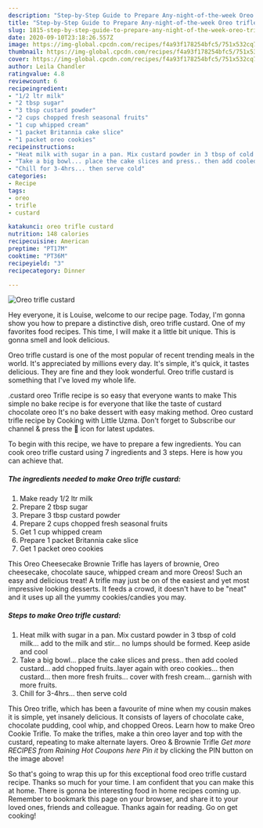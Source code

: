 ```yaml
---
description: "Step-by-Step Guide to Prepare Any-night-of-the-week Oreo trifle custard"
title: "Step-by-Step Guide to Prepare Any-night-of-the-week Oreo trifle custard"
slug: 1815-step-by-step-guide-to-prepare-any-night-of-the-week-oreo-trifle-custard
date: 2020-09-10T23:18:26.557Z
image: https://img-global.cpcdn.com/recipes/f4a93f178254bfc5/751x532cq70/oreo-trifle-custard-recipe-main-photo.jpg
thumbnail: https://img-global.cpcdn.com/recipes/f4a93f178254bfc5/751x532cq70/oreo-trifle-custard-recipe-main-photo.jpg
cover: https://img-global.cpcdn.com/recipes/f4a93f178254bfc5/751x532cq70/oreo-trifle-custard-recipe-main-photo.jpg
author: Leila Chandler
ratingvalue: 4.8
reviewcount: 6
recipeingredient:
- "1/2 ltr milk"
- "2 tbsp sugar"
- "3 tbsp custard powder"
- "2 cups chopped fresh seasonal fruits"
- "1 cup whipped cream"
- "1 packet Britannia cake slice"
- "1 packet oreo cookies"
recipeinstructions:
- "Heat milk with sugar in a pan. Mix custard powder in 3 tbsp of cold milk... add to the milk and stir... no lumps should be formed. Keep aside and cool"
- "Take a big bowl... place the cake slices and press.. then add cooled custard... add chopped fruits..layer again with oreo cookies... then custard... then more fresh fruits... cover with fresh cream... garnish with more fruits."
- "Chill for 3-4hrs... then serve cold"
categories:
- Recipe
tags:
- oreo
- trifle
- custard

katakunci: oreo trifle custard 
nutrition: 148 calories
recipecuisine: American
preptime: "PT17M"
cooktime: "PT36M"
recipeyield: "3"
recipecategory: Dinner

---
```



![Oreo trifle custard](https://img-global.cpcdn.com/recipes/f4a93f178254bfc5/751x532cq70/oreo-trifle-custard-recipe-main-photo.jpg)

Hey everyone, it is Louise, welcome to our recipe page. Today, I'm gonna show you how to prepare a distinctive dish, oreo trifle custard. One of my favorites food recipes. This time, I will make it a little bit unique. This is gonna smell and look delicious.

Oreo trifle custard is one of the most popular of recent trending meals in the world. It's appreciated by millions every day. It's simple, it's quick, it tastes delicious. They are fine and they look wonderful. Oreo trifle custard is something that I've loved my whole life.

.custard oreo Trifle recipe is so easy that everyone wants to make This simple no bake recipe is for everyone that like the taste of custard chocolate oreo It&#39;s no bake dessert with easy making method. Oreo custard trifle recipe by Cooking with Little Uzma. Don&#39;t forget to Subscribe our channel &amp; press the 🔔 icon for latest updates.


To begin with this recipe, we have to prepare a few ingredients. You can cook oreo trifle custard using 7 ingredients and 3 steps. Here is how you can achieve that.

<!--inarticleads1-->

##### The ingredients needed to make Oreo trifle custard:

1. Make ready 1/2 ltr milk
1. Prepare 2 tbsp sugar
1. Prepare 3 tbsp custard powder
1. Prepare 2 cups chopped fresh seasonal fruits
1. Get 1 cup whipped cream
1. Prepare 1 packet Britannia cake slice
1. Get 1 packet oreo cookies


This Oreo Cheesecake Brownie Trifle has layers of brownie, Oreo cheesecake, chocolate sauce, whipped cream and more Oreos! Such an easy and delicious treat! A trifle may just be on of the easiest and yet most impressive looking desserts. It feeds a crowd, it doesn&#39;t have to be &#34;neat&#34; and it uses up all the yummy cookies/candies you may. 

<!--inarticleads2-->

##### Steps to make Oreo trifle custard:

1. Heat milk with sugar in a pan. Mix custard powder in 3 tbsp of cold milk... add to the milk and stir... no lumps should be formed. Keep aside and cool
1. Take a big bowl... place the cake slices and press.. then add cooled custard... add chopped fruits..layer again with oreo cookies... then custard... then more fresh fruits... cover with fresh cream... garnish with more fruits.
1. Chill for 3-4hrs... then serve cold


This Oreo trifle, which has been a favourite of mine when my cousin makes it is simple, yet insanely delicious. It consists of layers of chocolate cake, chocolate pudding, cool whip, and chopped Oreos. Learn how to make Oreo Cookie Trifle. To make the trifles, make a thin oreo layer and top with the custard, repeating to make alternate layers. Oreo &amp; Brownie Trifle *Get more RECIPES from Raining Hot Coupons here* *Pin it* by clicking the PIN button on the image above! 

So that's going to wrap this up for this exceptional food oreo trifle custard recipe. Thanks so much for your time. I am confident that you can make this at home. There is gonna be interesting food in home recipes coming up. Remember to bookmark this page on your browser, and share it to your loved ones, friends and colleague. Thanks again for reading. Go on get cooking!
